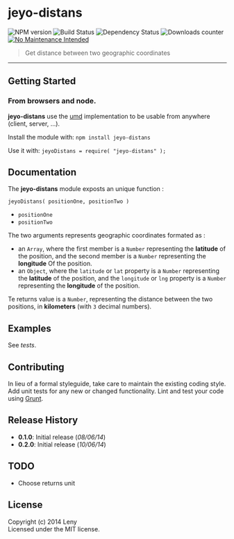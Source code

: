 # jeyo-distans

![NPM version](http://img.shields.io/npm/v/jeyo-distans.svg) ![Build Status](http://img.shields.io/travis/leny/jeyo-distans.svg) ![Dependency Status](https://david-dm.org/leny/jeyo-distans.svg) ![Downloads counter](http://img.shields.io/npm/dm/jeyo-distans.svg) [![No Maintenance Intended](http://unmaintained.tech/badge.svg)](http://unmaintained.tech/)

> Get distance between two geographic coordinates

* * *

## Getting Started

### From **browsers** and **node**.

**jeyo-distans** use the [umd](https://github.com/umdjs/umd) implementation to be usable from anywhere (client, server, ...).

Install the module with: `npm install jeyo-distans`

Use it with: `jeyoDistans = require( "jeyo-distans" );`

## Documentation

The **jeyo-distans** module exposts an unique function : 

    jeyoDistans( positionOne, positionTwo )
    
* `positionOne`
* `positionTwo`

The two arguments represents geographic coordinates formated as :

* an `Array`, where the first member is a `Number` representing the **latitude** of the position, and the second member is a `Number` representing the **longitude** Of the position.
* an `Object`, where the `latitude` or `lat` property is a `Number` representing the **latitude** of the position, and the `longitude` or `lng` property is a `Number` representing the **longitude** of the position.

Te returns value is a `Number`, representing the distance between the two positions, in **kilometers** (with `3` decimal numbers).

## Examples

See *tests*.

## Contributing

In lieu of a formal styleguide, take care to maintain the existing coding style. Add unit tests for any new or changed functionality. Lint and test your code using [Grunt](http://gruntjs.com/).

## Release History

* **0.1.0**: Initial release (*08/06/14*)
* **0.2.0**: Initial release (*10/06/14*)

## TODO

* Choose returns unit

## License

Copyright (c) 2014 Leny  
Licensed under the MIT license.
